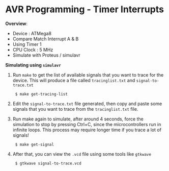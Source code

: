 # AVR Programming - Timer Interrupts

**Overview**:
- Device : ATMega8
- Compare Match Interrupt A & B
- Using Timer 1
- CPU Clock : 5 MHz
- Simulate with Proteus / simulavr

**Simulating using `simulavr`**
1. Run `make` to get the list of available signals that you want to trace for the device. This will produce a file called `tracinglist.txt` and `signal-to-trace.txt`
    
        $ make get-tracing-list
    
2. Edit the `signal-to-trace.txt` file generated, then copy and paste some signals that you want to trace from the `tracinglist.txt` file.

3. Run make again to simulate, after around 4 seconds, force the simulation to stop by pressing Ctrl+C, since the microcontrollers run in infinite loops. This process may require longer time if you trace a lot of signals!
    
        $ make get-signal

4. After that, you can view the `.vcd` file using some tools like `gtkwave`
    
        $ gtkwave signal-to-trace.vcd
